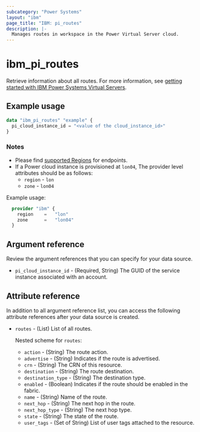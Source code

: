 ```yaml
---
subcategory: "Power Systems"
layout: "ibm"
page_title: "IBM: pi_routes"
description: |-
  Manages routes in workspace in the Power Virtual Server cloud.
---
```


# ibm_pi_routes

Retrieve information about all routes. For more information, see [getting started with IBM Power Systems Virtual Servers](https://cloud.ibm.com/docs/power-iaas?topic=power-iaas-getting-started).

## Example usage

```terraform
data "ibm_pi_routes" "example" {
  pi_cloud_instance_id = "<value of the cloud_instance_id>"
}
```

### Notes

- Please find [supported Regions](https://cloud.ibm.com/apidocs/power-cloud#endpoint) for endpoints.
- If a Power cloud instance is provisioned at `lon04`, The provider level attributes should be as follows:
  - `region` - `lon`
  - `zone` - `lon04`

Example usage:

  ```terraform
    provider "ibm" {
      region    =   "lon"
      zone      =   "lon04"
    }
  ```
  
## Argument reference

Review the argument references that you can specify for your data source.

- `pi_cloud_instance_id` - (Required, String) The GUID of the service instance associated with an account.

## Attribute reference

In addition to all argument reference list, you can access the following attribute references after your data source is created.

- `routes` - (List) List of all routes.

  Nested scheme for `routes`:
  - `action` - (String) The route action.
  - `advertise` - (String) Indicates if the route is advertised.
  - `crn` - (String) The CRN of this resource.
  - `destination` - (String) The route destination.
  - `destination_type` - (String) The destination type.
  - `enabled` - (Boolean) Indicates if the route should be enabled in the fabric.
  - `name` - (String) Name of the route.
  - `next_hop` - (String) The next hop in the route.
  - `next_hop_type` - (String) The next hop type.
  - `state` - (String) The state of the route.
  - `user_tags` - (Set of String) List of user tags attached to the resource.
